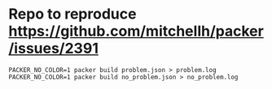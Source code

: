 # Repo to reproduce https://github.com/mitchellh/packer/issues/2391

```
PACKER_NO_COLOR=1 packer build problem.json > problem.log
PACKER_NO_COLOR=1 packer build no_problem.json > no_problem.log
```
